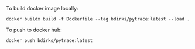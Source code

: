 To build docker image locally:
```
docker buildx build -f Dockerfile --tag bdirks/pytrace:latest --load .
```

To push to docker hub:
```
docker push bdirks/pytrace:latest
```
